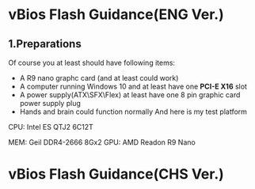 # vBios Flash Guidance(ENG Ver.)
## 1.Preparations
Of course you at least should have following items:
* A R9 nano graphc card (and at least could work)
* A computer running Windows 10 and at least have one **PCI-E X16** slot
* A power supply(ATX\SFX\Flex) at least have one 8 pin graphic card power supply plug
* Hands and brain could function normally
And here is my test platform

CPU: Intel ES QTJ2 6C12T

MEM: Geil DDR4-2666 8Gx2  GPU: AMD Readon R9 Nano


# vBios Flash Guidance(CHS Ver.)
